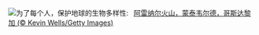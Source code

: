 ![](https://www.bing.com/th?id=OHR.BiodiverseCostaRica_ZH-CN5524154131_UHD.jpg&w=1000)为了每个人，保护地球的生物多样性:&nbsp;&ensp;[阿雷纳尔火山，蒙泰韦尔德，哥斯达黎加 (© Kevin Wells/Getty Images)](https://www.bing.com/th?id=OHR.BiodiverseCostaRica_ZH-CN5524154131_UHD.jpg)
<br><br/>

